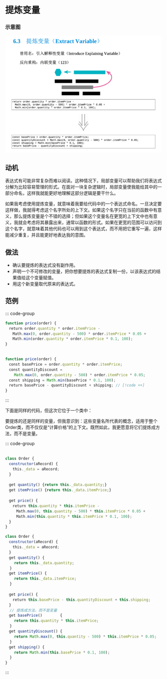 # 提炼变量

### 示意图

![LOGO](/public/image/refactoring/ExtractVariable.png)

## 动机
<sapn class="marker-text"></sapn>
表达式有可能非常复杂而难以阅读。这种情况下，局部变量可以帮助我们将表达式分解为比较容易管理的形式。<sapn class="marker-text">在面对一块复杂逻辑时，局部变量使我能给其中的一部分命名，这样我就能更好地理解这部分逻辑是要干什么。</sapn>

如果我考虑使用提炼变量，就意味着我<sapn class="marker-text">要给代码中的一个表达式命名</sapn>。一旦决定要这样做，我就得考虑这个名字所处的上下文。如果这个名字只在当前的函数中有意义，那么提炼变量是个不错的选择；但如果这个变量名在更宽的上下文中也有意义，我就会考虑将其暴露出来，<sapn class="marker-text">通常以函数的形式。</sapn>如果在更宽的范围可以访问到这个名字，就意味着其他代码也可以用到这个表达式，而不用把它重写一遍，这样能减少重复，并且能更好地表达我的意图。


## 做法

- 确认要提炼的表达式没有副作用。
- 声明一个不可修改的变量，把你想要提炼的表达式复制一份，以该表达式的结果值给这个变量赋值。
- 用这个新变量取代原来的表达式。

## 范例


::: code-group

```js [源函数]
function price(order) {
　return order.quantity * order.itemPrice -
　　Math.max(0, order.quantity - 500) * order.itemPrice * 0.05 +
　　Math.min(order.quantity * order.itemPrice * 0.1, 100);
}
```

```js [重构后]

function price(order) {
　const basePrice = order.quantity * order.itemPrice;
　const quantityDiscount = 
    Math.max(0, order.quantity - 500) * order.itemPrice * 0.05;
　const shipping = Math.min(basePrice * 0.1, 100);
　return basePrice - quantityDiscount + shipping; // [!code ++]
}
```


:::

下面是同样的代码，但这次它位于一个类中：

要提炼的还是同样的变量，但我意识到：<sapn class="marker-text">这些变量名所代表的概念，适用于整个Order类，而不仅仅是“计算价格”的上下文。既然如此，我更愿意将它们提炼成方法，而不是变量。</sapn>

::: code-group

```js [源函数]

class Order {
　constructor(aRecord) {
　　this._data = aRecord;
　}

　get quantity() {return this._data.quantity;}
　get itemPrice() {return this._data.itemPrice;}

　get price() {
　　return this.quantity * this.itemPrice -
　　　Math.max(0, this.quantity - 500) * this.itemPrice * 0.05 +
　　　Math.min(this.quantity * this.itemPrice * 0.1, 100);
　}
}

```

```js [重构后]
class Order {
　constructor(aRecord) {
　　this._data = aRecord;
　}
　get quantity() {
    return this._data.quantity;
  }
　get itemPrice() {
    return this._data.itemPrice;
  }

　get price() {
　　return this.basePrice - this.quantityDiscount + this.shipping;
　}
  // 提炼成方法，而不是变量
　get basePrice()        {
    return this.quantity * this.itemPrice;
  }
　get quantityDiscount() {
    return Math.max(0, this.quantity - 500) * this.itemPrice * 0.05;
  }
　get shipping() {
    return Math.min(this.basePrice * 0.1, 100);
  }
}
```

:::